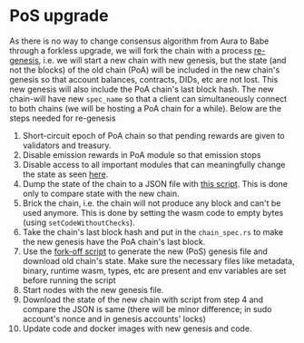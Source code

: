# PoS upgrade
As there is no way to change consensus algorithm from Aura to Babe through a forkless upgrade, we will fork the chain with 
a process [re-genesis](https://github.com/docknetwork/substrate/issues/7458), i.e. we will start a new chain with new 
genesis, but the state (and not the blocks) of the old chain (PoA) will be included in the new chain's genesis so that account balances, 
contracts, DIDs, etc are not lost. This new genesis will also include the PoA chain's last block hash. The new chain-will have 
new `spec_name` so that a client can simultaneously connect to both chains (we will be hosting a PoA chain for a while). Below 
are the steps needed for re-genesis
1. Short-circuit epoch of PoA chain so that pending rewards are given to validators and treasury.
2. Disable emission rewards in PoA module so that emission stops
3. Disable access to all important modules that can meaningfully change the state as seen [here](https://github.com/docknetwork/dock-substrate/blob/pre-brick-chain/runtime/src/lib.rs#L721).
4. Dump the state of the chain to a JSON file with [this script](https://github.com/docknetwork/sdk/blob/master/scripts/dump_state.js). This is done only to compare state with the new chain.
5. Brick the chain, i.e. the chain will not produce any block and can't be used anymore. This is done by setting the wasm code to empty bytes (using `setCodeWithoutChecks`).
6. Take the chain's last block hash and put in the `chain_spec.rs` to make the new genesis have the PoA chain's last block.
7. Use the [fork-off script](https://github.com/lovesh/fork-off-substrate) to generate the new (PoS) genesis file and download old 
chain's state. Make sure the necessary files like metadata, binary, runtime wasm, types, etc are present and env variables are set before 
running the script  
8. Start nodes with the new genesis file.
9. Download the state of the new chain with script from step 4 and compare the JSON is same (there will be minor difference; in sudo account's nonce and in genesis accounts' locks)
10. Update code and docker images with new genesis and code.